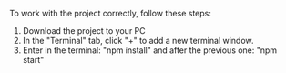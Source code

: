To work with the project correctly, follow these steps:
1) Download the project to your PC
2) In the "Terminal" tab, click "+" to add a new terminal window.
3) Enter in the terminal: "npm install" and after the previous one: "npm start"
